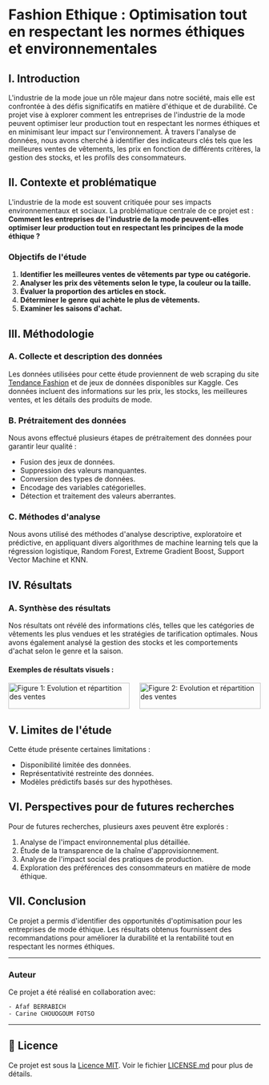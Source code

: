 # Fashion Ethique : Optimisation tout en respectant les normes éthiques et environnementales

## I. Introduction

L'industrie de la mode joue un rôle majeur dans notre société, mais elle est confrontée à des défis significatifs en matière d'éthique et de durabilité. Ce projet vise à explorer comment les entreprises de l'industrie de la mode peuvent optimiser leur production tout en respectant les normes éthiques et en minimisant leur impact sur l'environnement. À travers l'analyse de données, nous avons cherché à identifier des indicateurs clés tels que les meilleures ventes de vêtements, les prix en fonction de différents critères, la gestion des stocks, et les profils des consommateurs.

## II. Contexte et problématique

L'industrie de la mode est souvent critiquée pour ses impacts environnementaux et sociaux. La problématique centrale de ce projet est : **Comment les entreprises de l'industrie de la mode peuvent-elles optimiser leur production tout en respectant les principes de la mode éthique ?**

### Objectifs de l'étude

1. **Identifier les meilleures ventes de vêtements par type ou catégorie.**
2. **Analyser les prix des vêtements selon le type, la couleur ou la taille.**
3. **Évaluer la proportion des articles en stock.**
4. **Déterminer le genre qui achète le plus de vêtements.**
5. **Examiner les saisons d'achat.**

## III. Méthodologie

### A. Collecte et description des données

Les données utilisées pour cette étude proviennent de web scraping du site [Tendance Fashion](https://www.tendancefashion.fr) et de jeux de données disponibles sur Kaggle. Ces données incluent des informations sur les prix, les stocks, les meilleures ventes, et les détails des produits de mode.

### B. Prétraitement des données

Nous avons effectué plusieurs étapes de prétraitement des données pour garantir leur qualité :
- Fusion des jeux de données.
- Suppression des valeurs manquantes.
- Conversion des types de données.
- Encodage des variables catégorielles.
- Détection et traitement des valeurs aberrantes.

### C. Méthodes d'analyse

Nous avons utilisé des méthodes d'analyse descriptive, exploratoire et prédictive, en appliquant divers algorithmes de machine learning tels que la régression logistique, Random Forest, Extreme Gradient Boost, Support Vector Machine et KNN.

## IV. Résultats

### A. Synthèse des résultats

Nos résultats ont révélé des informations clés, telles que les catégories de vêtements les plus vendues et les stratégies de tarification optimales. Nous avons également analysé la gestion des stocks et les comportements d'achat selon le genre et la saison.

#### Exemples de résultats visuels :

<div style="display: flex; justify-content: space-between;">
    <div style="flex: 1; padding-right: 10px;">
        <img src="https://github.com/GhntSergio/All-projets/raw/main/Fashion%20ethic/img/Visualisation_projetIA_page-0001.jpg" alt="Figure 1: Evolution et répartition des ventes" style="width: 100%;"/>
        <p style="text-align: center;">
        </p>
    </div>
    <div style="flex: 1; padding-left: 10px;">
        <img src="https://github.com/GhntSergio/All-projets/raw/main/Fashion%20ethic/img/Visualisation_projetIA_page-0002.jpg" alt="Figure 2: Evolution et répartition des ventes" style="width: 100%;"/>
        <p style="text-align: center;">
        </p>
    </div>
</div>


## V. Limites de l'étude

Cette étude présente certaines limitations :
- Disponibilité limitée des données.
- Représentativité restreinte des données.
- Modèles prédictifs basés sur des hypothèses.

## VI. Perspectives pour de futures recherches

Pour de futures recherches, plusieurs axes peuvent être explorés :
1. Analyse de l'impact environnemental plus détaillée.
2. Étude de la transparence de la chaîne d'approvisionnement.
3. Analyse de l'impact social des pratiques de production.
4. Exploration des préférences des consommateurs en matière de mode éthique.

## VII. Conclusion

Ce projet a permis d'identifier des opportunités d'optimisation pour les entreprises de mode éthique. Les résultats obtenus fournissent des recommandations pour améliorer la durabilité et la rentabilité tout en respectant les normes éthiques.

---

### Auteur

Ce projet a été réalisé en collaboration avec:

    - Afaf BERRABICH
    - Carine CHOUOGOUM FOTSO
---


## 📜 Licence

Ce projet est sous la [Licence MIT](https://github.com/GhntSergio/All-projets/blob/main/Fashion%20ethic/LICENSE.md). Voir le fichier [LICENSE.md](https://github.com/GhntSergio/All-projets/blob/main/Fashion%20ethic/LICENSE.md) pour plus de détails.

